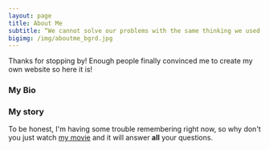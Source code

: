 ```yaml
---
layout: page
title: About Me
subtitle: “We cannot solve our problems with the same thinking we used when we created them.” – Albert Einstein
bigimg: /img/aboutme_bgrd.jpg
---
```


Thanks for stopping by! Enough people finally convinced me to create my own website so here it is!  


### My Bio

### My story

To be honest, I'm having some trouble remembering right now, so why don't you just watch [my movie](https://en.wikipedia.org/wiki/The_Princess_Bride_%28film%29) and it will answer **all** your questions.

